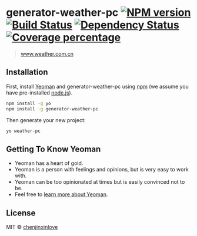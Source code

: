 # generator-weather-pc [![NPM version][npm-image]][npm-url] [![Build Status][travis-image]][travis-url] [![Dependency Status][daviddm-image]][daviddm-url] [![Coverage percentage][coveralls-image]][coveralls-url]
> www.weather.com.cn

## Installation

First, install [Yeoman](http://yeoman.io) and generator-weather-pc using [npm](https://www.npmjs.com/) (we assume you have pre-installed [node.js](https://nodejs.org/)).

```bash
npm install -g yo
npm install -g generator-weather-pc
```

Then generate your new project:

```bash
yo weather-pc
```

## Getting To Know Yeoman

 * Yeoman has a heart of gold.
 * Yeoman is a person with feelings and opinions, but is very easy to work with.
 * Yeoman can be too opinionated at times but is easily convinced not to be.
 * Feel free to [learn more about Yeoman](http://yeoman.io/).

## License

MIT © [chenjinxinlove]()


[npm-image]: https://badge.fury.io/js/generator-weather-pc.svg
[npm-url]: https://npmjs.org/package/generator-weather-pc
[travis-image]: https://travis-ci.org/chenjinxinlove/generator-weather-pc.svg?branch=master
[travis-url]: https://travis-ci.org/chenjinxinlove/generator-weather-pc
[daviddm-image]: https://david-dm.org/chenjinxinlove/generator-weather-pc.svg?theme=shields.io
[daviddm-url]: https://david-dm.org/chenjinxinlove/generator-weather-pc
[coveralls-image]: https://coveralls.io/repos/chenjinxinlove/generator-weather-pc/badge.svg
[coveralls-url]: https://coveralls.io/r/chenjinxinlove/generator-weather-pc
